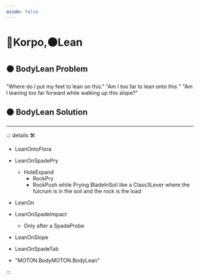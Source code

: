 ```yaml
---
aside: false
---
```

# 🔷<soma>Korpo</soma>,🟠<motor>Lean</motor>

## 🟠 BodyLean Problem

"Where do I put my feet to lean on this."
"Am I too far to lean onto this "
"Am I leaning too far forward while walking up this slope?"

## 🟠 BodyLean Solution

---

<!-- =================================================== -->
<!-- =================================================== -->
<!-- =================================================== -->
<!-- =================================================== -->
<!-- =================================================== -->
::: details 🛠

- LeanOntoFlora
- LeanOnSpadePry
    - HoleExpand
        - RockPry
        - RockPush while Prying BladeInSoil like a Class3Lever where the fulcrum is in the soil and the rock is the load
- LeanOn
- LeanOnSpadeImpact
    - Only after a SpadeProbe
- LeanOnSlope
- LeanOnSpadeTab

- "MOTON.BodyMOTON.BodyLean"

:::
